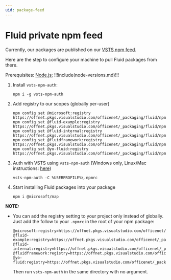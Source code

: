 ```yaml
---
uid: package-feed
---
```


# Fluid private npm feed

Currently, our packages are published on our [VSTS npm feed](https://offnet.visualstudio.com/officenet/_packaging?_a=feed&feed=fluid).

Here are the step to configure your machine to pull Fluid packages from there.

Prerequisites: [Node.js](https://nodejs.org); !!!include(node-versions.md)!!!

1. Install `vsts-npm-auth`:

    `npm i -g vsts-npm-auth`

2. Add registry to our scopes (globally per-user)

    ```
    npm config set @microsoft:registry https://offnet.pkgs.visualstudio.com/officenet/_packaging/fluid/npm/registry/
    npm config set @fluid-example:registry https://offnet.pkgs.visualstudio.com/officenet/_packaging/fluid/npm/registry/
    npm config set @fluid-internal:registry https://offnet.pkgs.visualstudio.com/officenet/_packaging/fluid/npm/registry/
    npm config set @fluidframework:registry https://offnet.pkgs.visualstudio.com/officenet/_packaging/fluid/npm/registry/
    npm config set @yo-fluid:registry https://offnet.pkgs.visualstudio.com/officenet/_packaging/fluid/npm/registry/
    ```

3. Auth with VSTS using `vsts-npm-auth` (Windows only, Linux/Mac instructions:
   [here](https://docs.microsoft.com/en-us/azure/devops/artifacts/npm/npmrc?view=azure-devops&tabs=windows))

    `vsts-npm-auth -C %USERPROFILE%\.npmrc`

4. Start installing Fluid packages into your package

    `npm i @microsoft/map`


**NOTE:**

* You can add the registry setting to your project only instead of globally.
  Just add the follow to your `.npmrc` in the root of your npm package:

  ```
  @microsoft:registry=https://offnet.pkgs.visualstudio.com/officenet/_packaging/fluid/npm/registry/
  @fluid-example:registry=https://offnet.pkgs.visualstudio.com/officenet/_packaging/fluid/npm/registry/
  @fluid-internal:registry=https://offnet.pkgs.visualstudio.com/officenet/_packaging/fluid/npm/registry/
  @fluidframework:registry=https://offnet.pkgs.visualstudio.com/officenet/_packaging/fluid/npm/registry/
  @yo-fluid:registry=https://offnet.pkgs.visualstudio.com/officenet/_packaging/fluid/npm/registry/
  ```

  Then run `vsts-npm-auth` in the same directory with no argument.
